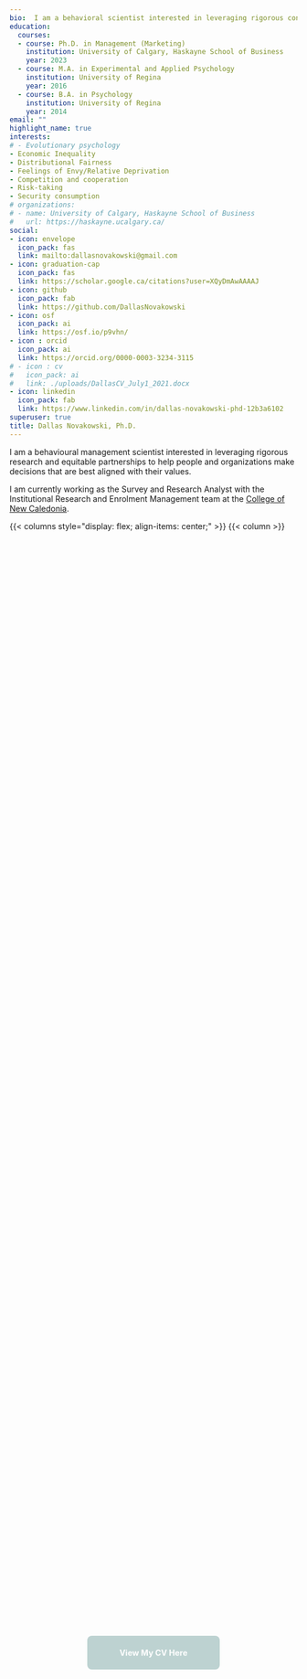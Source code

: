 ```yaml
---
bio:  I am a behavioral scientist interested in leveraging rigorous consumer research and equitable partnerships to help people and organizations make the decisions that are best aligned with their values.
education:
  courses:
  - course: Ph.D. in Management (Marketing)
    institution: University of Calgary, Haskayne School of Business
    year: 2023
  - course: M.A. in Experimental and Applied Psychology
    institution: University of Regina
    year: 2016
  - course: B.A. in Psychology
    institution: University of Regina
    year: 2014
email: ""
highlight_name: true
interests:
# - Evolutionary psychology
- Economic Inequality
- Distributional Fairness
- Feelings of Envy/Relative Deprivation
- Competition and cooperation
- Risk-taking
- Security consumption
# organizations:
# - name: University of Calgary, Haskayne School of Business
#   url: https://haskayne.ucalgary.ca/
social:
- icon: envelope
  icon_pack: fas
  link: mailto:dallasnovakowski@gmail.com
- icon: graduation-cap
  icon_pack: fas
  link: https://scholar.google.ca/citations?user=XQyDmAwAAAAJ
- icon: github
  icon_pack: fab
  link: https://github.com/DallasNovakowski
- icon: osf
  icon_pack: ai
  link: https://osf.io/p9vhn/
- icon : orcid
  icon_pack: ai
  link: https://orcid.org/0000-0003-3234-3115 
# - icon : cv
#   icon_pack: ai
#   link: ./uploads/DallasCV_July1_2021.docx
- icon: linkedin
  icon_pack: fab
  link: https://www.linkedin.com/in/dallas-novakowski-phd-12b3a6102
superuser: true
title: Dallas Novakowski, Ph.D.
---
```


I am a behavioural management scientist interested in leveraging rigorous research and equitable partnerships to help people and organizations make decisions that are best aligned with their values.

I am currently working as the Survey and Research Analyst with the Institutional Research and Enrolment Management team at the [College of New Caledonia](https://cnc.bc.ca/about/pir).


<style>
.cta-button {
  flex: 1;
  display: inline-flex;
  align-items: center;
  justify-content: center;
  color: white !important;
  -webkit-text-fill-color: white !important;
  border-radius: 0.5rem;
  text-decoration: none;
  font-weight: 700;
  min-height: 40px;
  padding: 0.6rem 1rem;
  transition: transform .12s ease, box-shadow .12s ease, background-color .18s ease;
  will-change: transform, box-shadow, background-color;
  border: none;
}

.cta-button.contact  { background-color: #E8C684; }
.cta-button.examples { background-color: #E3B393; }
.cta-button.library  { background-color: #BDD2D1; }
.cta-button.about  { background-color: #C0A7CF; }



.cta-button:hover {
  transform: translateY(-3px);
  box-shadow: 0 6px 18px rgba(0,0,0,0.08);
  cursor: pointer;
}

.cta-button:focus {
  outline: 3px solid rgba(0,0,0,0.08);
  outline-offset: 2px;
}

/* CTA + image container */
.cta-container {
  display: flex;
  flex-wrap: wrap;
  align-items: flex-start;   /* align items to top */
  justify-content: center;
  column-gap: 2rem;
  row-gap: 1rem;
}

.cta-button-wrapper {
  display: flex;
  flex-direction: column;
  align-items: center;       /* button centered always */
  max-width: 220px;
  text-align: center;
  flex: 0 0 auto;
}

@media (min-width: 768px) {
  .cta-button-wrapper .cta-description {
    text-align: left;        /* left align text on larger screens */
  }
}

.cta-description {
  margin-top: 0.5rem;
  font-size: 0.9rem;
  line-height: 1.3;
  color: #333;
  font-style: italic;         /* italicized description */
}

.cta-container img {
  max-height: 375px;
  width: auto;
  height: auto;
  flex: 0 0 auto;
  margin-top: 0;             /* ensure top alignment */
}
</style>


{{< columns style="display: flex; align-items: center;" >}}
{{< column >}}

<div style="display: flex; justify-content: center; align-items: center; height: 100%; ">
  <a href="https://docs.google.com/document/d/1YQyXYNVI-lz6aIExK0KynW5EbJjEGYMyc4U7-Be2G6s/edit?usp=sharing" 
     class="cta-button library" 
     style="max-width: 200px; text-align: center;">
    View My CV Here
  </a>
</div>

{{< /column >}}
{{< column >}}

<div style="display: flex; justify-content: center; align-items: center; height: 100%;">
  <a href="/community-market-research-consulting/"  
     class="cta-button contact" 
     style="max-width: 300px; text-align: center;">
    Visit My Insights & Strategy Business, <br> socia-research.ca
  </a>
</div>

{{< /column >}}
{{< /columns >}}



{{< columns >}}
{{< column >}}

## As an academic

I investigate how social, cognitive, and emotional forces intersect to influence judgment and decision-making in consumer and organizational contexts. My current projects examine people's reactions to algorithmic decisions, and effects of inequality on risky behaviour (e.g., gambling, speculative investing, security consumption)

I have taught multiple undergraduate Marketing courses at the University of Calgary and the University of Lethbridge, covering topics such as Services Marketing and Buyer Behaviour.



{{< /column >}}

{{< column >}}

## As a "hands-on" practitioner

I coordinate across internal and external partners to develop meaningful and evidence-based strategies to improve products, services, and organizational functioning. 

In my current role at the College of New Caledonia, I take a key position in handling my school's institutional survey Portfolio. Within my comprehensive duties from client discovery, to data collection, analysis, and report generation, I am experienced in coordinating across campus units (e.g., VPs, frontline staff) for effective study deployment. 


{{< /column >}}
{{< /columns >}}





## In everything I do

I am committed to acting with transparency, fairness, generosity, and integrity. My research and analysis materials are available through [GitHub](https://github.com/DallasNovakowski) and the [Open Science Framework](https://osf.io/p9vhn/).


Contact me at [dallasnovakowski\@gmail.com](mailto:dallasnovakowski@gmail.com)


## Your organization can work with me!

<!-- Hero / Introduction -->
<div style="background-color: #f9f9f9; padding: 1rem; border-radius: 0.5rem; margin: 1rem auto; max-width: 900px;">
  {{< columns center="true" >}}
  {{< column >}}

  <div style="display: flex; justify-content: center; align-items: center;">
    <a href="http://socia-research.ca" target="_blank" rel="noopener noreferrer">
      <img src="/admin/socia_logo.png" alt="Socia Logo" style="max-width: 230px; width: 100%; height: auto; margin: 0.5rem;" />
    </a>
  </div>

  {{< /column >}}
  {{< column >}}
  <p style="font-size: 1rem; margin: 0.5rem; line-height: 1.5; font-style: italic;">
    I also offer research and strategy services to organizations of all sizes and sectors via 
    <a href="http://socia-research.ca" target="_blank" rel="noopener noreferrer">my business, Socia</a>.
  </p>

  {{< /column >}}
  {{< /columns >}}
  
<div style="display:flex; justify-content:center; margin-top: 1.5rem; margin-bottom: 1rem;">
  <a href="mailto:dallasnovakowski@gmail.com" class="cta-button contact">Schedule Your Free Consultation</a>
</div>

<div style="display:flex; justify-content:center; margin:.2rem 0;">
  <a href="/community-market-research-consulting/"  class="cta-button library">Visit socia-research.ca</a>
</div>

</div>


